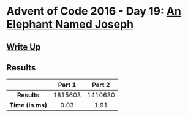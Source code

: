 # Advent of Code 2016 - Day 19: [An Elephant Named Joseph](https://adventofcode.com/2016/day/19)

## [Write Up](https://codingap.github.io/advent-of-code/writeups/2016/day19)

## Results

|                  | **Part 1** | **Part 2** |
| :--------------: | :--------: | :--------: |
|   **Results**    | 1815603 | 1410630 |
| **Time (in ms)** | 0.03 | 1.91 |
